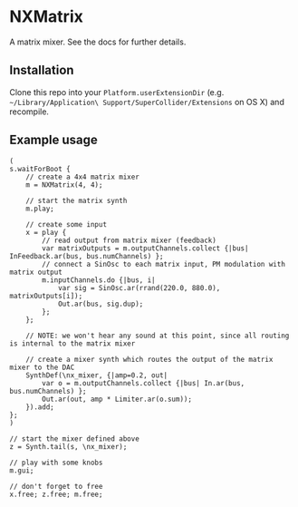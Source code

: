 NXMatrix
========

A matrix mixer. See the docs for further details.

Installation
------------

Clone this repo into your `Platform.userExtensionDir` (e.g. `~/Library/Application\ Support/SuperCollider/Extensions` on OS X) and recompile.

Example usage
-------------

    (
    s.waitForBoot {
        // create a 4x4 matrix mixer
        m = NXMatrix(4, 4);

        // start the matrix synth
        m.play;

        // create some input
        x = play {
            // read output from matrix mixer (feedback)
            var matrixOutputs = m.outputChannels.collect {|bus| InFeedback.ar(bus, bus.numChannels) };
            // connect a SinOsc to each matrix input, PM modulation with matrix output
            m.inputChannels.do {|bus, i|
                var sig = SinOsc.ar(rrand(220.0, 880.0), matrixOutputs[i]);
                Out.ar(bus, sig.dup);
            };
        };

        // NOTE: we won't hear any sound at this point, since all routing is internal to the matrix mixer

        // create a mixer synth which routes the output of the matrix mixer to the DAC
        SynthDef(\nx_mixer, {|amp=0.2, out|
            var o = m.outputChannels.collect {|bus| In.ar(bus, bus.numChannels) };
            Out.ar(out, amp * Limiter.ar(o.sum));
        }).add;
    };
    )

    // start the mixer defined above
    z = Synth.tail(s, \nx_mixer);

    // play with some knobs
    m.gui;

    // don't forget to free
    x.free; z.free; m.free;

